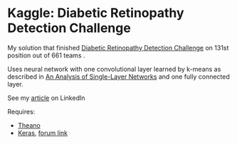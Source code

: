 # Kaggle: Diabetic Retinopathy Detection Challenge

My solution that finished [Diabetic Retinopathy Detection Challenge](https://www.kaggle.com/c/diabetic-retinopathy-detection) on 131st position out of 661 teams .  

Uses neural network with one convolutional layer learned by k-means as described in [An Analysis of Single-Layer Networks](https://github.com/alexander-rakhlin/kaggle_drd/blob/master/doc/An%20Analysis%20of%20Single-Layer%20Networks.pdf) and one fully connected layer.

See my [article](https://www.linkedin.com/pulse/machine-learning-diabetic-retinopathy-detection-alexander-rakhlin) on LinkedIn

Requires:
* [Theano](http://deeplearning.net/software/theano/)
* [Keras](https://github.com/fchollet/keras), [forum link](https://www.kaggle.com/c/otto-group-product-classification-challenge/forums/t/13632/achieve-0-48-in-5-min-with-a-deep-net-feat-batchnorm-prelu/74125#post74125)


